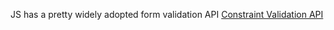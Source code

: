 JS has a pretty widely adopted form validation API [Constraint Validation API](https://caniuse.com/constraint-validation)
